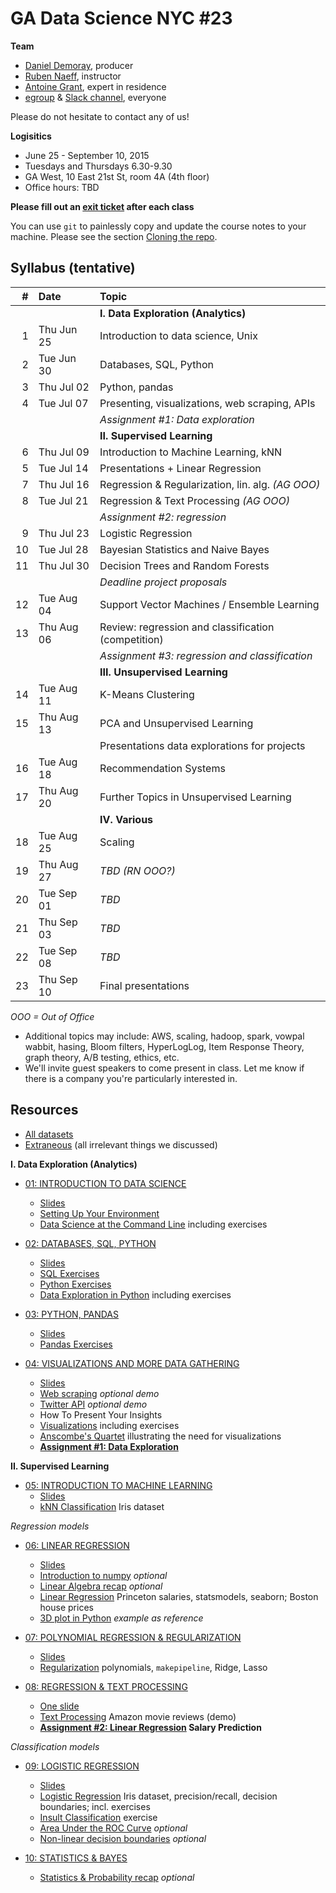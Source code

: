 # GA Data Science NYC #23

**Team**
- [Daniel Demoray](mailto:ddemoray@ga.co), producer
- [Ruben Naeff](mailto:rubennaeff@gmail.com), instructor
- [Antoine Grant](mailto:antoinejgrant@gmail.com), expert in residence
- [egroup](mailto:dat-nyc-23@ga-groups.com) & [Slack channel](https://ganyceveningcourses.slack.com/messages/data-science-23/), everyone

Please do not hesitate to contact any of us!

**Logisitics**
- June 25 - September 10, 2015
- Tuesdays and Thursdays 6.30-9.30
- GA West, 10 East 21st St, room 4A (4th floor)
- Office hours: TBD

**Please fill out an
[exit ticket](https://docs.google.com/forms/d/1-3HioTz5qPSaqvDvUw1xXSQjGsgD9OVMtVaVWhPjgcg/viewform)
after each class**


You can use `git` to painlessly copy and update the course notes to your machine. Please see the section [Cloning the repo](./1_intro_to_data_science/setup.md#cloning-the-repo).


## Syllabus (tentative)

|  # | Date       | Topic                                               |
|---:|:-----------|:----------------------------------------------------|
|    |            | **I. Data Exploration (Analytics)**                 |
|  1 | Thu Jun 25 | Introduction to data science, Unix                  |
|  2 | Tue Jun 30 | Databases, SQL, Python                              |
|  3 | Thu Jul 02 | Python, pandas                                      |
|  4 | Tue Jul 07 | Presenting, visualizations, web scraping, APIs      |
|    |            | _Assignment #1: Data exploration_                   |
|    |            | **II. Supervised Learning**                         |
|  6 | Thu Jul 09 | Introduction to Machine Learning, kNN               |
|  5 | Tue Jul 14 | Presentations + Linear Regression                   |
|  7 | Thu Jul 16 | Regression & Regularization, lin. alg. _(AG OOO)_   |
|  8 | Tue Jul 21 | Regression & Text Processing  _(AG OOO)_            |
|    |            | _Assignment #2: regression_                         |
|  9 | Thu Jul 23 | Logistic Regression                                 |
| 10 | Tue Jul 28 | Bayesian Statistics and Naive Bayes                 |
| 11 | Thu Jul 30 | Decision Trees and Random Forests                   |
|    |            | _Deadline project proposals_                        |
| 12 | Tue Aug 04 | Support Vector Machines / Ensemble Learning         |
| 13 | Thu Aug 06 | Review: regression and classification (competition) |
|    |            | _Assignment #3: regression and classification_      |
|    |            | **III. Unsupervised Learning**                      |
| 14 | Tue Aug 11 |  K-Means Clustering                                 |
| 15 | Thu Aug 13 | PCA and Unsupervised Learning                       |
|    |            | Presentations data explorations for projects        |
| 16 | Tue Aug 18 | Recommendation Systems                              |
| 17 | Thu Aug 20 | Further Topics in Unsupervised Learning             |
|    |            | **IV. Various**                                     |
| 18 | Tue Aug 25 | Scaling                                             |
| 19 | Thu Aug 27 | _TBD_ _(RN OOO?)_                                   |
| 20 | Tue Sep 01 | _TBD_                                               |
| 21 | Thu Sep 03 | _TBD_                                               |
| 22 | Tue Sep 08 | _TBD_                                               |
| 23 | Thu Sep 10 | Final presentations                                 |
_OOO = Out of Office_

- Additional topics may include: AWS, scaling, hadoop, spark, vowpal wabbit, hasing, Bloom filters, HyperLogLog, Item Response Theory, graph theory, A/B testing, ethics, etc.
- We'll invite guest speakers to come present in class. Let me know if there is a company you're particularly interested in.


## Resources

- [All datasets](./data/)
- [Extraneous](./extraneous.md) (all irrelevant things we discussed)


**I. Data Exploration (Analytics)**

- [01: INTRODUCTION TO DATA SCIENCE](./01_intro_to_data_science/)
  - [Slides](./01_intro_to_data_science/gads23_01_intro.pdf)
  - [Setting Up Your Environment](./01_intro_to_data_science/setup.md)
  - [Data Science at the Command Line](./01_intro_to_data_science/unix.md) including exercises

- [02: DATABASES, SQL, PYTHON](./02_sql_python/)
  - [Slides](./02_sql_python/gads23_02_sql_python.pdf)
  - [SQL Exercises](./02_sql_python/databases.md)
  - [Python Exercises](./02_sql_python/intro_to_python.ipynb)
  - [Data Exploration in Python](./02_sql_python/data_exploration_in_python.ipynb) including exercises

- [03: PYTHON, PANDAS](./03_pandas/)
  - [Slides](./03_pandas/gads23_03.pdf)
  - [Pandas Exercises](./03_pandas/intro_to_pandas.ipynb)

- [04: VISUALIZATIONS AND MORE DATA GATHERING](./04_presenting/)
  - [Slides](./04_presenting/gads23_04.pdf)
  - [Web scraping](./04_presenting/web_scraping.ipynb) _optional demo_
  - [Twitter API](./04_presenting/twitter_stream.py) _optional demo_
  - How To Present Your Insights
  - [Visualizations](./04_presenting/visualizations.ipynb) including exercises
  - [Anscombe's Quartet](./04_presenting/anscombe_quartet.ipynb) illustrating the need for visualizations
  - **[Assignment #1: Data Exploration](./04_presenting/assignment_01.md)**

**II. Supervised Learning**

- [05: INTRODUCTION TO MACHINE LEARNING](./05_intro_to_ml/)
  - [Slides](./05_intro_to_ml/gads23_05_intro_to_ml.pdf)
  - [kNN Classification](./05_intro_to_ml/k_nearest_neighbors.ipynb) Iris dataset

_Regression models_

- [06: LINEAR REGRESSION](./06_linear_regression/)
  - [Slides](./06_linear_regression/gads23_06_linear_regression.pdf)
  - [Introduction to numpy](./06_linear_regression/intro_to_numpy.ipynb) _optional_
  - [Linear Algebra recap](./06_linear_regression/linear_algebra.ipynb) _optional_
  - [Linear Regression](./06_linear_regression/linear_regression.ipynb) Princeton salaries, statsmodels, seaborn; Boston house prices
  - [3D plot in Python](./06_linear_regression/3d_plot.ipynb) _example as reference_

- [07: POLYNOMIAL REGRESSION & REGULARIZATION](./07_regularization/)
  - [Slides](./07_regularization/gads23_07.pdf)
  - [Regularization](./07_regularization/regularization.ipynb) polynomials, `makepipeline`, Ridge, Lasso

- [08: REGRESSION & TEXT PROCESSING](./08_regression_final/)
  - [One slide](./08_regression_final/gads23_08_regression_final.pdf)
  - [Text Processing](./08_regression_final/text_processing.ipynb) Amazon movie reviews (demo)
  - **[Assignment #2: Linear Regression](./08_regression_final/assignment_02_salary_prediction.ipynb) Salary Prediction**

_Classification models_

- [09: LOGISTIC REGRESSION](./09_logistic_regression/)
  - [Slides](./09_logistic_regression/gads23_09_logistic_regression.pdf)
  - [Logistic Regression](./09_logistic_regression/logistic_regression.ipynb) Iris dataset, precision/recall, decision boundaries; incl. exercises
  - [Insult Classification](./09_logistic_regression/insult_classification.ipynb) exercise
  - [Area Under the ROC Curve](./09_logistic_regression/roc_curve.ipynb) _optional_
  - [Non-linear decision boundaries](./09_logistic_regression/roc_curve.ipynb) _optional_

- [10: STATISTICS & BAYES](.)
   - [Statistics & Probability recap](./10_probabilities/intro_to_statistics.ipynb) _optional_


<!--   - [Slides](./10_statistics/gads23_08.pdf)
  - Statstictis & Probability
  - Bayes Theorem
  - Bayes and regression
  - Naive Bayes
 -->


<!-- - [09: DECISION TREES](./9_decision_trees/)
  - [Slides](./9_decision_trees/gads23_09.pdf)
 -->

<!-- - [10: COMPETITION](--some kaggle competition in class w/pizza and beer!--)
 -->

<!-- **III. Unsupervised Learning** -->


